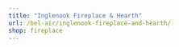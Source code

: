 ```yaml
---
title: "Inglenook Fireplace & Hearth"
url: /bel-air/inglenook-fireplace-and-hearth/
shop: fireplace
---
```

